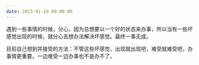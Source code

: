 ```yaml
---
date: 2023-01-10 00:00:00
---
```


遇到一些事情的时候，分心，因为总想要以一个好的状态来办事，所以当有一些坏感觉出现的时候，就分心去想办法解决坏感觉。最终一事无成。

目前自己想到并接受的方法：不管这些坏感觉，出现就出现吧，难受就难受吧，办事情更重要。一边难受一边办事也不是办不了。
